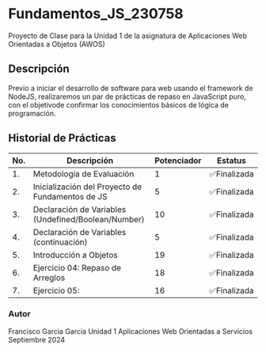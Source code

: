 # Fundamentos_JS_230758
Proyecto de Clase para la Unidad 1 de la asignatura de Aplicaciones Web Orientadas a Objetos (AWOS)


## Descripción

Previo a iniciar el desarrollo de software para web usando el framework de 
NodeJS, realizaremos un par de prácticas de repaso en JavaScript puro, 
con el objetivode confirmar los conocimientos básicos de lógica de programación.

## Historial de Prácticas

|No.|Descripción|Potenciador|Estatus|
|---|-----------|-------|-------|
|1.|Metodología de Evaluación|1|✅Finalizada|
|2.|Inicialización del Proyecto de Fundamentos de JS|5|✅Finalizada|
|3.|Declaración de Variables (Undefined/Boolean/Number)|10|✅Finalizada|
|4.|Declaración de Variables (continuación)|5|✅Finalizada|
|5.|Introducción a Objetos|19|✅Finalizada|
|6.|Ejercicio 04: Repaso de Arreglos|18|✅Finalizada|
|7.|Ejercicio 05: |16|✅Finalizada|


### Autor
Francisco Garcia Garcia
Unidad 1 
Aplicaciones Web Orientadas a Servicios
Septiembre 2024
